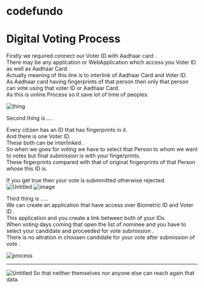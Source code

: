 #                          codefundo
# Digital Voting Process
Firstly we required connect our Voter ID with Aadhaar card .<br/>
There may be any application or WebApplication which access you Voter ID as well as Aadhaar Card.<br/>
Actually meaning of this line is to interlink of Aadhaar Card and Voter ID.<br/>
As Aadhaar card having fingerprints of that person then only that person can vote using that voter ID or Aadhaar Card.<br/>
As this is online Process so it save lot of time of peoples.<br/>

![thing](https://user-images.githubusercontent.com/44470897/62006701-bfd71a00-b161-11e9-8e62-02103521b3b0.png)



Second thing is ....<br/>

Every citizen has an ID that has fingerprints in it.<br/>
And there is one Voter ID.<br/>
These both can be interlinked .<br/>
So when we goes for voting we have to select that Person to whom we want to votes but final submission is with your fingerprints. <br/>
These firgerprints compared with that of original fingerprints of that Person whose this ID is.<br/>

If you get true then your vote is submmitted otherwise rejected.<br/>
![Untitled](https://user-images.githubusercontent.com/44470897/62007002-cff0f880-b165-11e9-9f65-2449b2e20e3e.png)
![image](https://user-images.githubusercontent.com/44470897/62006855-0d548680-b164-11e9-8f69-fd449a5d8127.png)


Third thing is .....<br/>
We can create an application that have access over Biometric ID and Voter ID .<br/>
This application and you create a link between both of your IDs<br/>
When voting days coming that open the list of nominee and you have to select your candidate and proceeded for vote submission .<br/>
There is no altration in choosen candidate for your vote after submission of vote .<br/>


![process](https://user-images.githubusercontent.com/44470897/62006710-e1380600-b161-11e9-950b-4610e9426117.png)
__________________________________

![Untitled](https://user-images.githubusercontent.com/44470897/62007069-c9af4c00-b166-11e9-8273-5912d86056b4.png)
So that neither themselves nor anyone else can reach again that data.
